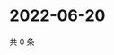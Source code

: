 # 2022-06-20

共 0 条

<!-- BEGIN WEIBO -->
<!-- 最后更新时间 Mon Jun 20 2022 05:01:00 GMT+0800 (China Standard Time) -->

<!-- END WEIBO -->
